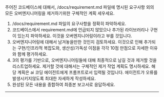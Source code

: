 주어진 코드베이스에 대해서, /docs/requirement.md 파일에 명시된 요구사항 외의 모든 오버엔지니어링을 제거하기위한 구체적인 계획 세우세요.

1. /docs/requirement.md 파일의 요구사항을 정확히 파악하세요.
2. 코드베이스에서 requirement.md에 언급되지 않았으나 추가된 라이브러리나 구현이 있는지 파악하세요. 이것을 오버엔지니어링이라고 부를 것입니다.
3. 오버엔지니어링에 대해서 남겨놓을만한 것인지 검토하세요. 이것으로 인해 추가되는 구현/인프라적 복잡도와, 생산성/가독성 이점을 각각 10점 만점으로 자세한 이유와 함께 평가하세요.
4. 3의 평가를 기반으로, 오버엔지니어링들에 대해 최종적으로 남길 것과 제거할 것을 리스트업하세요. 제거할 것에 대해서는 구체적인 제거 작업 계획도 명시하세요. 해당 계획은 ai 코딩 에이전트에게 프롬프트로서 입력될 것입니다. 에이전트갸 오류를 발생시키지않도록 최대한 자세하게 작성하세요.
5. 완성된 모든 내용을 종합하여 최종본 보고서로 응답하세요.

---

